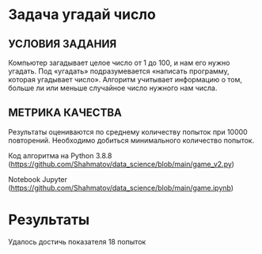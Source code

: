# Задача угадай число

## УСЛОВИЯ ЗАДАНИЯ

Компьютер загадывает целое число от 1 до 100, и нам его нужно угадать. Под «угадать» подразумевается «написать программу, которая угадывает число».
Алгоритм учитывает информацию о том, больше ли или меньше случайное число нужного нам числа.

## МЕТРИКА КАЧЕСТВА

Результаты оцениваются по среднему количеству попыток при 10000 повторений. Необходимо добиться минимального количество попыток.

Код алгоритма на Python 3.8.8 (https://github.com/Shahmatov/data_science/blob/main/game_v2.py)

Notebook Jupyter (https://github.com/Shahmatov/data_science/blob/main/game.ipynb)

# Результаты

Удалось достичь показателя 18 попыток
